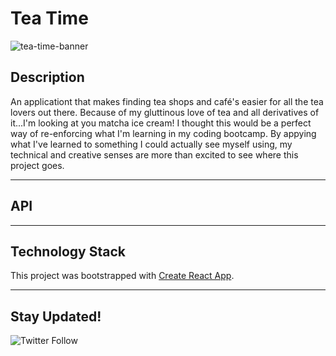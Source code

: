 # Tea Time

![tea-time-banner](https://user-images.githubusercontent.com/21699614/158962866-e30b9725-4c1e-4a71-a209-2383ef4d340b.png)

## Description

An applicationt that makes finding tea shops and café's easier for all the tea lovers out there. Because of my gluttinous love of tea and all derivatives of it...I'm looking at you matcha ice cream! I thought this would be a perfect way of re-enforcing what I'm learning in my coding bootcamp. By appying what I've learned to something I could actually see myself using, my technical and creative senses are more than excited to see where this project goes.

---


## API

---

## Technology Stack

This project was bootstrapped with [Create React App](https://github.com/facebook/create-react-app).

---

## Stay Updated!

![Twitter Follow](https://img.shields.io/twitter/follow/artificiallyval?style=social)
